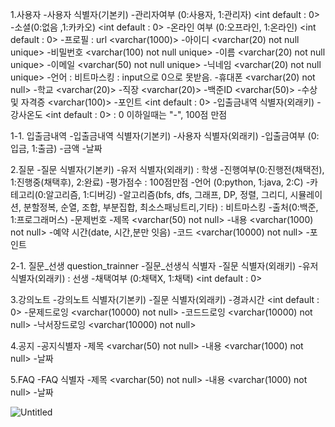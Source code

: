 1.사용자
-사용자 식별자(기본키) <int not null auto incre>
-관리자여부 (0:사용자, 1:관리자) <int default : 0>
-소셜(0:없음 ,1:카카오) <int default : 0>
-온라인 여부 (0:오프라인, 1:온라인) <int default : 0>
-프로필 : url <varchar(1000)>
-아이디 <varchar(20) not null unique>
-비밀번호 <varchar(100) not null unique>
-이름 <varchar(20) not null unique>
-이메일 <varchar(50) not null unique>
-닉네임 <varchar(20) not null unique>
-언어 : 비트마스킹 <int not null> : input으로 0으로 못받음.
-휴대폰 <varchar(20) not null>
-학교 <varchar(20)>
-직장 <varchar(20)>
-백준ID <varchar(50)>
-수상 및 자격증 <varchar(100)>
-포인트 <int default : 0>
-입출금내역 식별자(외래키) <int>
-강사온도 <int default : 0> : 0 이하일때는 "-", 100점 만점

1-1. 입출금내역
-입출금내역 식별자(기본키) <int not null auto incre>
-사용자 식별자(외래키) <int not null>
-입출금여부 (0:입금, 1:출금) <int not null>
-금액<int not null>
-날짜<date not null>


2.질문
-질문 식별자(기본키) <int not null auto incre>
-유저 식별자(외래키) : 학생 <int not null>
-진행여부(0:진행전(채택전), 1:진행중(채택후), 2:완료) <int not null>
-평가점수 <int> : 100점만점
-언어 (0:python, 1:java, 2:C) <int not null>
-카테고리(0:알고리즘, 1:디버깅) <int not null>
-알고리즘(bfs, dfs, 그래프, DP, 정렬, 그리디, 시뮬레이션, 분할정복, 순열, 조합, 부분집합, 최소스패닝트리,기타) : 비트마스킹 <int not null>
-출처(0:백준, 1:프로그래머스) <int not null>
-문제번호 <int not null>
-제목 <varchar(50) not null>
-내용 <varchar(1000) not null>
-예약 시간(date, 시간,분만 잇음) <timestamp not null>
-코드 <varchar(10000) not null>
-포인트 <int not null>

2-1. 질문_선생 question_trainner
-질문_선생식 식별자 <int not null auto incre>
-질문 식별자(외래키) <int not null>
-유저 식별자(외래키) : 선생 <int not null>
-채택여부 (0:채택X, 1:채택) <int default : 0>

3.강의노트
-강의노트 식별자(기본키) <int not null auto incre>
-질문 식별자(외래키) <int not null>
-경과시간 <int default : 0>
-문제드로잉 <varchar(10000) not null>
-코드드로잉 <varchar(10000) not null>
-낙서장드로잉 <varchar(10000) not null>

4.공지
-공지식별자 <int not null auto incre>
-제목 <varchar(50) not null>
-내용 <varchar(1000) not null>
-날짜 <timestamp>

5.FAQ
-FAQ 식별자 <int not null auto incre>
-제목 <varchar(50) not null>
-내용 <varchar(1000) not null>
-날짜 <timestamp>

![Untitled](/uploads/40dfd7f7cabea8cd40c2b1262d60b8bb/Untitled.png)
